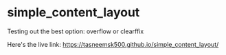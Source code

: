 # simple_content_layout
Testing out the best option: overflow or clearffix

Here's the live link:
https://tasneemsk500.github.io/simple_content_layout/
